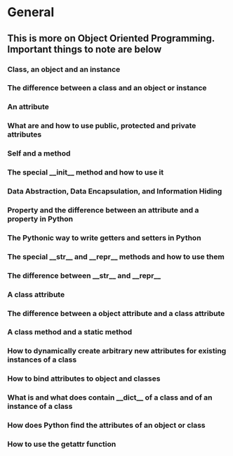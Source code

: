 # General
## This is more on Object Oriented Programming. Important things to note are below
### Class, an object and an instance
### The difference between a class and an object or instance
### An attribute
### What are and how to use public, protected and private attributes
### Self and a method
### The special \_\_init__ method and how to use it
### Data Abstraction, Data Encapsulation, and Information Hiding
### Property and the difference between an attribute and a property in Python
### The Pythonic way to write getters and setters in Python
### The special \_\_str__ and \_\_repr__ methods and how to use them
### The difference between \_\_str__ and \_\_repr__
### A class attribute
### The difference between a object attribute and a class attribute
### A class method and a static method
### How to dynamically create arbitrary new attributes for existing instances of a class
### How to bind attributes to object and classes
### What is and what does contain \_\_dict__ of a class and of an instance of a class
### How does Python find the attributes of an object or class
### How to use the getattr function